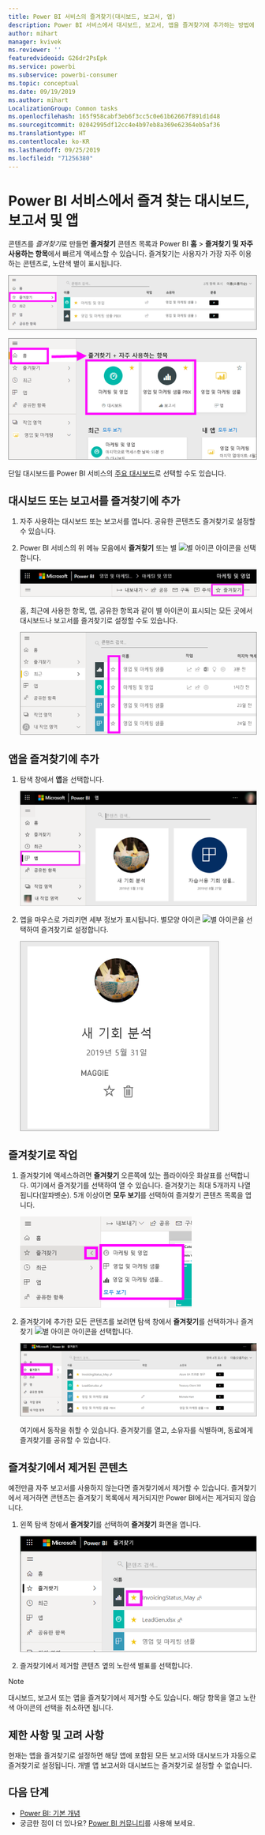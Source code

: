 ```yaml
---
title: Power BI 서비스의 즐겨찾기(대시보드, 보고서, 앱)
description: Power BI 서비스에서 대시보드, 보고서, 앱을 즐겨찾기에 추가하는 방법에 대한 설명서
author: mihart
manager: kvivek
ms.reviewer: ''
featuredvideoid: G26dr2PsEpk
ms.service: powerbi
ms.subservice: powerbi-consumer
ms.topic: conceptual
ms.date: 09/19/2019
ms.author: mihart
LocalizationGroup: Common tasks
ms.openlocfilehash: 165f958cabf3eb6f3cc5c0e61b62667f891d1d48
ms.sourcegitcommit: 02042995df12cc4e4b97eb8a369e62364eb5af36
ms.translationtype: HT
ms.contentlocale: ko-KR
ms.lasthandoff: 09/25/2019
ms.locfileid: "71256380"
---
```

# <a name="favorite-dashboards-reports-and-apps-in-the-power-bi-service"></a>Power BI 서비스에서 즐겨 찾는 대시보드, 보고서 및 앱
콘텐츠를 *즐겨찾기*로 만들면 **즐겨찾기** 콘텐츠 목록과 Power BI **홈** > **즐겨찾기 및 자주 사용하는 항목**에서 빠르게 액세스할 수 있습니다. 즐겨찾기는 사용자가 가장 자주 이용하는 콘텐츠로, 노란색 별이 표시됩니다.

   ![즐겨찾기 아이콘](./media/end-user-favorite/power-bi-favorite-nav.png)

   ![즐겨찾기 + 자주 사용하는 항목 아이콘](./media/end-user-favorite/power-bi-home.png)

단일 대시보드를 Power BI 서비스의 [주요 대시보드](end-user-featured.md)로 선택할 수도 있습니다.

## <a name="add-a-dashboard-or-report-as-a-favorite"></a>대시보드 또는 보고서를 즐겨찾기에 추가

1. 자주 사용하는 대시보드 또는 보고서를 엽니다. 공유한 콘텐츠도 즐겨찾기로 설정할 수 있습니다.

2. Power BI 서비스의 위 메뉴 모음에서 **즐겨찾기** 또는 별 ![별 아이콘](./media/end-user-favorite/power-bi-favorite-icon.png) 아이콘을 선택합니다.
   
   ![즐겨찾기 아이콘으로 바뀝니다](./media/end-user-favorite/power-bi-favorite.png)
   
   홈, 최근에 사용한 항목, 앱, 공유한 항목과 같이 별 아이콘이 표시되는 모든 곳에서 대시보드나 보고서를 즐겨찾기로 설정할 수도 있습니다. 
   
   ![노란색 별이 포함된 대시보드 탭](./media/end-user-favorite/power-bi-recent.png)

## <a name="add-an-app-as-a-favorite"></a>앱을 즐겨찾기에 추가

1. 탐색 창에서 **앱**을 선택합니다.

   ![대시보드](./media/end-user-favorite/power-bi-app.png)

2. 앱을 마우스로 가리키면 세부 정보가 표시됩니다. 별모양 아이콘 ![별 아이콘](./media/end-user-favorite/power-bi-favorite-icon.png)을 선택하여 즐겨찾기로 설정합니다.
   
   ![마우스로 앱 가리키기](./media/end-user-favorite/power-bi-hover-app.png)

## <a name="work-with-favorites"></a>즐겨찾기로 작업
1. 즐겨찾기에 액세스하려면 **즐겨찾기** 오른쪽에 있는 플라이아웃 화살표를 선택합니다. 여기에서 즐겨찾기를 선택하여 열 수 있습니다. 즐겨찾기는 최대 5개까지 나열됩니다(알파벳순). 5개 이상이면 **모두 보기**를 선택하여 즐겨찾기 콘텐츠 목록을 엽니다. 
   
   ![즐겨찾기 플라이아웃](./media/end-user-favorite/power-bi-favorite-flyout.png)
2. 즐겨찾기에 추가한 모든 콘텐츠를 보려면 탐색 창에서 **즐겨찾기**를 선택하거나 즐겨찾기 ![별 아이콘](./media/end-user-favorite/power-bi-favorites-icon.png) 아이콘을 선택합니다. 
   
    ![즐겨찾기 창](./media/end-user-favorite/power-bi-fav-screen.png)
   
   여기에서 동작을 취할 수 있습니다. 즐겨찾기를 열고, 소유자를 식별하며, 동료에게 즐겨찾기를 공유할 수 있습니다.

## <a name="unfavorite-content"></a>즐겨찾기에서 제거된 콘텐츠
예전만큼 자주 보고서를 사용하지 않는다면 즐겨찾기에서 제거할 수 있습니다. 즐겨찾기에서 제거하면 콘텐츠는 즐겨찾기 목록에서 제거되지만 Power BI에서는 제거되지 않습니다.

1. 왼쪽 탐색 창에서 **즐겨찾기**를 선택하여 **즐겨찾기** 화면을 엽니다.
   
   ![즐겨찾기 화면](./media/end-user-favorite/power-bi-un-favorite.png)
2. 즐겨찾기에서 제거할 콘텐츠 옆의 노란색 별표를 선택합니다.

> [!NOTE]
> 대시보드, 보고서 또는 앱을 즐겨찾기에서 제거할 수도 있습니다. 해당 항목을 열고 노란색 아이콘의 선택을 취소하면 됩니다. 
> 
> 
## <a name="limitations-and-considerations"></a>제한 사항 및 고려 사항
현재는 앱을 즐겨찾기로 설정하면 해당 앱에 포함된 모든 보고서와 대시보드가 자동으로 즐겨찾기로 설정됩니다. 개별 앱 보고서와 대시보드는 즐겨찾기로 설정할 수 없습니다. 

## <a name="next-steps"></a>다음 단계
- [Power BI: 기본 개념](end-user-basic-concepts.md)
- 궁금한 점이 더 있나요? [Power BI 커뮤니티](http://community.powerbi.com/)를 사용해 보세요.

